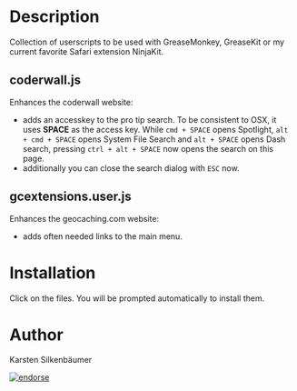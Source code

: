 Description
===

Collection of userscripts to be used with GreaseMonkey, GreaseKit or my current favorite Safari extension NinjaKit.

## coderwall.js

Enhances the coderwall website:
* adds an accesskey to the pro tip search.
  To be consistent to OSX, it uses **SPACE** as the access key.
  While `cmd + SPACE` opens Spotlight,
  `alt + cmd + SPACE` opens System File Search and
  `alt + SPACE` opens Dash search,
  pressing `ctrl + alt + SPACE` now opens the search on this page.
* additionally you can close the search dialog with `ESC` now.

## gcextensions.user.js

Enhances the geocaching.com website:
* adds often needed links to the main menu.

Installation
===

Click on the files. You will be prompted automatically to install them.

Author
===
Karsten Silkenbäumer

[![endorse](http://api.coderwall.com/ksi/endorsecount.png)](http://coderwall.com/ksi)
